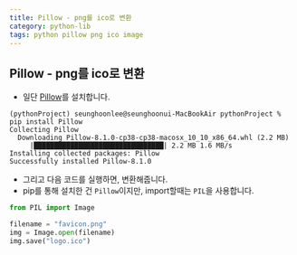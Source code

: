 ```yaml
---
title: Pillow - png를 ico로 변환
category: python-lib
tags: python pillow png ico image
---
```


## Pillow - png를 ico로 변환

- 일단 [Pillow](https://pillow.readthedocs.io/en/stable/)를 설치합니다.

```plaintext
(pythonProject) seunghoonlee@seunghoonui-MacBookAir pythonProject % pip install Pillow
Collecting Pillow
  Downloading Pillow-8.1.0-cp38-cp38-macosx_10_10_x86_64.whl (2.2 MB)
     |████████████████████████████████| 2.2 MB 1.6 MB/s 
Installing collected packages: Pillow
Successfully installed Pillow-8.1.0
```

- 그리고 다음 코드를 실행하면, 변환해줍니다. 
- pip를 통해 설치한 건 `Pillow`이지만, import할때는 `PIL`을 사용합니다.

```python
from PIL import Image

filename = "favicon.png"
img = Image.open(filename)
img.save("logo.ico")
```
